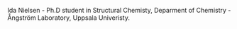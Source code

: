 Ida Nielsen - Ph.D student in Structural Chemisty, Deparment of Chemistry - Ångström Laboratory, Uppsala Univeristy.
